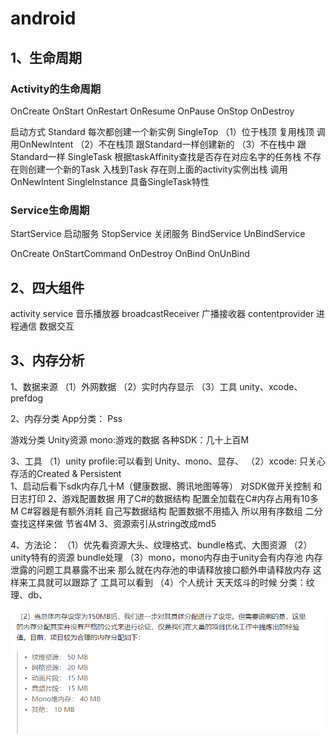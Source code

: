 # android

## 1、生命周期
### Activity的生命周期
OnCreate
OnStart OnRestart
OnResume
OnPause
OnStop
OnDestroy

启动方式
Standard 每次都创建一个新实例
SingleTop （1）位于栈顶 复用栈顶 调用OnNewIntent （2）不在栈顶 跟Standard一样创建新的  （3）不在栈中 跟Standard一样
SingleTask 根据taskAffinity查找是否存在对应名字的任务栈 不存在则创建一个新的Task 入栈到Task  存在则上面的activity实例出栈 调用OnNewIntent
SingleInstance 具备SingleTask特性 


### Service生命周期
StartService 启动服务
StopService 关闭服务
BindService
UnBindService

OnCreate
OnStartCommand
OnDestroy
OnBind
OnUnBind



## 2、四大组件
activity
service  音乐播放器
broadcastReceiver  广播接收器
contentprovider 进程通信 数据交互

## 3、内存分析
1、数据来源
（1）外网数据
（2）实时内存显示
（3）工具 unity、xcode、prefdog

2、内存分类
App分类：
Pss 


游戏分类
Unity资源
mono:游戏的数据
各种SDK：几十上百M


3、工具
（1）unity profile:可以看到 Unity、mono、显存、 
（2）xcode:
只关心存活的Created & Persistent  
1、启动后看下sdk内存几十M（健康数据、腾讯地图等等） 对SDK做开关控制 和 日志打印
2、游戏配置数据 用了C#的数据结构  配置全加载在C#内存占用有10多M  C#容器是有额外消耗 自己写数据结构 配置数据不用插入 所以用有序数组 二分查找这样来做 节省4M
3、资源索引从string改成md5

4、方法论：
（1）优先看资源大头、纹理格式、bundle格式、大图资源
（2）unity特有的资源  bundle处理
（3）mono，mono内存由于unity会有内存池 内存泄露的问题工具暴露不出来 那么就在内存池的申请释放接口额外申请释放内存 这样来工具就可以跟踪了
工具可以看到
（4）个人统计 天天炫斗的时候 分类：纹理、db、

![](Img/2020-05-29-09-28-11.png)